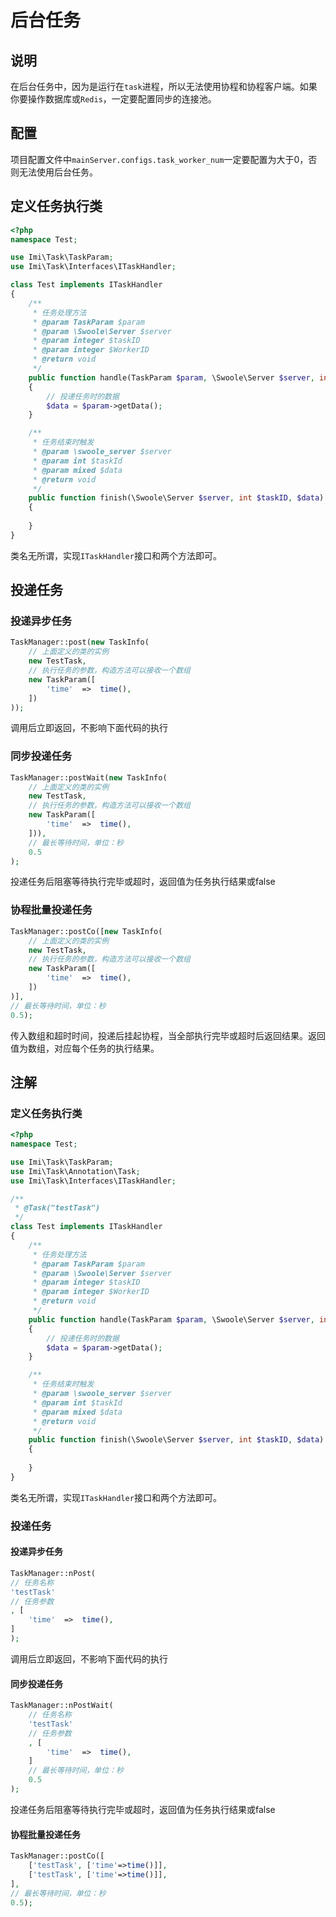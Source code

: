 # 后台任务

## 说明

在后台任务中，因为是运行在`task`进程，所以无法使用协程和协程客户端。如果你要操作数据库或`Redis`，一定要配置同步的连接池。

## 配置

项目配置文件中`mainServer.configs.task_worker_num`一定要配置为大于0，否则无法使用后台任务。

## 定义任务执行类

```php
<?php
namespace Test;

use Imi\Task\TaskParam;
use Imi\Task\Interfaces\ITaskHandler;

class Test implements ITaskHandler
{
	/**
	 * 任务处理方法
	 * @param TaskParam $param
	 * @param \Swoole\Server $server
	 * @param integer $taskID
	 * @param integer $WorkerID
	 * @return void
	 */
	public function handle(TaskParam $param, \Swoole\Server $server, int $taskID, int $WorkerID)
	{
		// 投递任务时的数据
		$data = $param->getData();
	}

	/**
	 * 任务结束时触发
	 * @param \swoole_server $server
	 * @param int $taskId
	 * @param mixed $data
	 * @return void
	 */
	public function finish(\Swoole\Server $server, int $taskID, $data)
	{
		
	}
}
```

类名无所谓，实现`ITaskHandler`接口和两个方法即可。

## 投递任务

### 投递异步任务

```php
TaskManager::post(new TaskInfo(
	// 上面定义的类的实例
	new TestTask,
	// 执行任务的参数，构造方法可以接收一个数组
	new TaskParam([
		'time'	=>	time(),
	])
));
```

调用后立即返回，不影响下面代码的执行

### 同步投递任务

```php
TaskManager::postWait(new TaskInfo(
	// 上面定义的类的实例
	new TestTask,
	// 执行任务的参数，构造方法可以接收一个数组
	new TaskParam([
		'time'	=>	time(),
	])),
    // 最长等待时间，单位：秒
    0.5
);
```

投递任务后阻塞等待执行完毕或超时，返回值为任务执行结果或false

### 协程批量投递任务

```php
TaskManager::postCo([new TaskInfo(
	// 上面定义的类的实例
	new TestTask,
	// 执行任务的参数，构造方法可以接收一个数组
	new TaskParam([
		'time'	=>	time(),
	])
)],
// 最长等待时间，单位：秒
0.5);
```

传入数组和超时时间，投递后挂起协程，当全部执行完毕或超时后返回结果。返回值为数组，对应每个任务的执行结果。

## 注解

### 定义任务执行类

```php
<?php
namespace Test;

use Imi\Task\TaskParam;
use Imi\Task\Annotation\Task;
use Imi\Task\Interfaces\ITaskHandler;

/**
 * @Task("testTask")
 */
class Test implements ITaskHandler
{
	/**
	 * 任务处理方法
	 * @param TaskParam $param
	 * @param \Swoole\Server $server
	 * @param integer $taskID
	 * @param integer $WorkerID
	 * @return void
	 */
	public function handle(TaskParam $param, \Swoole\Server $server, int $taskID, int $WorkerID)
	{
		// 投递任务时的数据
		$data = $param->getData();
	}

	/**
	 * 任务结束时触发
	 * @param \swoole_server $server
	 * @param int $taskId
	 * @param mixed $data
	 * @return void
	 */
	public function finish(\Swoole\Server $server, int $taskID, $data)
	{
		
	}
}
```

类名无所谓，实现`ITaskHandler`接口和两个方法即可。

### 投递任务

#### 投递异步任务

```php
TaskManager::nPost(
// 任务名称
'testTask'
// 任务参数
, [
	'time'	=>	time(),
]
);
```

调用后立即返回，不影响下面代码的执行

#### 同步投递任务

```php
TaskManager::nPostWait(
	// 任务名称
	'testTask'
	// 任务参数
	, [
		'time'	=>	time(),
	]
	// 最长等待时间，单位：秒
	0.5
);
```

投递任务后阻塞等待执行完毕或超时，返回值为任务执行结果或false

#### 协程批量投递任务

```php
TaskManager::postCo([
	['testTask', ['time'=>time()]],
	['testTask', ['time'=>time()]],
],
// 最长等待时间，单位：秒
0.5);
```
